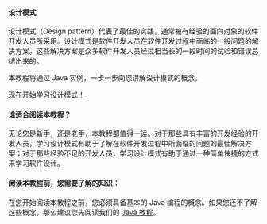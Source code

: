  
#### 设计模式

  设计模式（Design pattern）代表了最佳的实践，通常被有经验的面向对象的软件开发人员所采用。设计模式是软件开发人员在软件开发过程中面临的一般问题的解决方案。这些解决方案是众多软件开发人员经过相当长的一段时间的试验和错误总结出来的。

 本教程将通过 Java 实例，一步一步向您讲解设计模式的概念。

 [现在开始学习设计模式！](http://www.w3cschool.cc/design-pattern/design-pattern-intro.html)

 

 
#### 谁适合阅读本教程？

 无论您是新手，还是老手，本教程都值得一读。对于那些具有丰富的开发经验的开发人员，学习设计模式有助于了解在软件开发过程中所面临的问题的最佳解决方案；对于那些经验不足的开发人员，学习设计模式有助于通过一种简单快捷的方式来学习软件设计。

 
#### 阅读本教程前，您需要了解的知识：


在您开始阅读本教程之前，您必须具备基本的 Java 编程的概念。如果您还不了解这些概念，那么建议您先阅读我们的 [Java 教程](http://www.w3cschool.cc/java/java-tutorial.html)。

 

